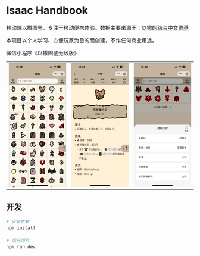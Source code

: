 # Isaac Handbook

移动端以撒图鉴，专注于移动便携体验。数据主要来源于：[以撒的结合中文维基](https://isaac.huijiwiki.com/wiki/%E9%A6%96%E9%A1%B5)

本项目以个人学习、方便玩家为目的而创建，不作任何商业用途。

微信小程序《以撒图鉴无敌版》

<table>
  <tr>
    <td><img src="./assets/index.JPG"></td>
    <td><img src="./assets/detail.JPG"></td>
    <td><img src="./assets/filter.JPG"></td>
  </tr>
 </table>

 ## 开发

  ```bash
  # 安装依赖
  npm install

  # 运行项目
  npm run dev
  ```
